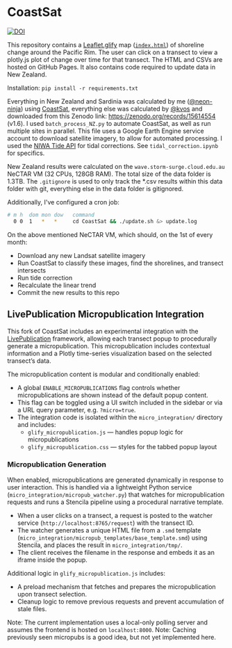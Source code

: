 # CoastSat

[![DOI](https://zenodo.org/badge/829830765.svg)](https://zenodo.org/doi/10.5281/zenodo.13835882)

This repository contains a [Leaflet.glify](https://github.com/robertleeplummerjr/Leaflet.glify) map ([`index.html`](index.html)) of shoreline change around the Pacific Rim. The user can click on a transect to view a plotly.js plot of change over time for that transect. The HTML and CSVs are hosted on GitHub Pages. It also contains code required to update data in New Zealand.

Installation: `pip install -r requirements.txt`

Everything in New Zealand and Sardinia was calculated by me ([@neon-ninja](https://github.com/neon-ninja)) using [CoastSat](https://github.com/kvos/CoastSat), everything else was calculated by [@kvos](https://github.com/kvos) and downloaded from this Zenodo link: https://zenodo.org/records/15614554 (v1.6). I used `batch_process_NZ.py` to automate CoastSat, as well as run multiple sites in parallel. This file uses a Google Earth Engine service account to download satellite imagery, to allow for automated processing. I used the [NIWA Tide API](https://developer.niwa.co.nz/docs/tide-api/1/overview) for tidal corrections. See `tidal_correction.ipynb` for specifics.

New Zealand results were calculated on the `wave.storm-surge.cloud.edu.au` NeCTAR VM (32 CPUs, 128GB RAM). The total size of the data folder is 1.3TB. The `.gitignore` is used to only track the *.csv results within this data folder with git, everything else in the data folder is gitignored.

Additionally, I've configured a cron job:

```bash
# m h  dom mon dow   command
  0 0  1   *   *     cd CoastSat && ./update.sh &> update.log
```

On the above mentioned NeCTAR VM, which should, on the 1st of every month:

- Download any new Landsat satellite imagery
- Run CoastSat to classify these images, find the shorelines, and transect intersects
- Run tide correction
- Recalculate the linear trend
- Commit the new results to this repo

## LivePublication Micropublication Integration

This fork of CoastSat includes an experimental integration with the [LivePublication](https://github.com/UoA-eResearch/LivePublication) framework, allowing each transect popup to procedurally generate a micropublication. This micropublication includes contextual information and a Plotly time-series visualization based on the selected transect’s data.

The micropublication content is modular and conditionally enabled:

- A global `ENABLE_MICROPUBLICATIONS` flag controls whether micropublications are shown instead of the default popup content.
- This flag can be toggled using a UI switch included in the sidebar or via a URL query parameter, e.g. `?micro=true`.
- The integration code is isolated within the `micro_integration/` directory and includes:
  - `glify_micropublication.js` — handles popup logic for micropublications
  - `glify_micropublication.css` — styles for the tabbed popup layout

### Micropublication Generation

When enabled, micropublications are generated dynamically in response to user interaction. This is handled via a lightweight Python service (`micro_integration/micropub_watcher.py`) that watches for micropublication requests and runs a Stencila pipeline using a procedural narrative template.

- When a user clicks on a transect, a request is posted to the watcher service (`http://localhost:8765/request`) with the transect ID.
- The watcher generates a unique HTML file from a `.smd` template (`micro_integration/micropub_templates/base_template.smd`) using Stencila, and places the result in `micro_integration/tmp/`.
- The client receives the filename in the response and embeds it as an iframe inside the popup.

Additional logic in `glify_micropublication.js` includes:

- A preload mechanism that fetches and prepares the micropublication upon transect selection.
- Cleanup logic to remove previous requests and prevent accumulation of stale files.

Note: The current implementation uses a local-only polling server and assumes the frontend is hosted on `localhost:8000`.
Note: Caching previously seen micropubs is a good idea, but not yet implemented here.
